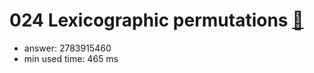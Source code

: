 024 Lexicographic permutations [:link:](http://projecteuler.net/problem=24)  
========================

- answer: 2783915460 
- min used time: 465 ms


